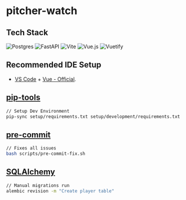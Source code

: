 # pitcher-watch

## Tech Stack

![Postgres](https://img.shields.io/badge/postgres-%23316192.svg?style=for-the-badge&logo=postgresql&logoColor=white)
![FastAPI](https://img.shields.io/badge/FastAPI-005571?style=for-the-badge&logo=fastapi)
![Vite](https://img.shields.io/badge/vite-%23646CFF.svg?style=for-the-badge&logo=vite&logoColor=white)
![Vue.js](https://img.shields.io/badge/vuejs-%2335495e.svg?style=for-the-badge&logo=vuedotjs&logoColor=%234FC08D)
![Vuetify](https://img.shields.io/badge/Vuetify-1867C0?style=for-the-badge&logo=vuetify&logoColor=AEDDFF)

## Recommended IDE Setup

- [VS Code](https://code.visualstudio.com/) + [Vue - Official](https://marketplace.visualstudio.com/items?itemName=Vue.volar).

## [pip-tools](https://pypi.org/project/pip-tools/)

``` bash
// Setup Dev Environment
pip-sync setup/requirements.txt setup/development/requirements.txt
```

## [pre-commit](https://pre-commit.com/)

``` bash
// Fixes all issues
bash scripts/pre-commit-fix.sh
```

## [SQLAlchemy](https://www.sqlalchemy.org/)

``` bash
// Manual migrations run
alembic revision -m "Create player table"
```

